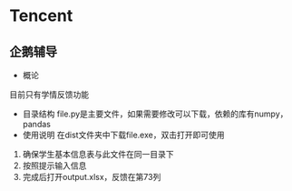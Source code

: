 # Tencent
## 企鹅辅导
* 概论

目前只有学情反馈功能
* 目录结构
file.py是主要文件，如果需要修改可以下载，依赖的库有numpy，pandas
* 使用说明
在dist文件夹中下载file.exe，双击打开即可使用
1. 确保学生基本信息表与此文件在同一目录下
2. 按照提示输入信息
3. 完成后打开output.xlsx，反馈在第73列
